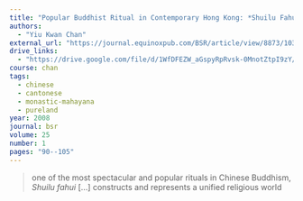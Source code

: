 ```yaml
---
title: "Popular Buddhist Ritual in Contemporary Hong Kong: *Shuilu Fahui*, a Buddhist Rite for Saving All Sentient Beings of Water and Land"
authors:
  - "Yiu Kwan Chan"
external_url: "https://journal.equinoxpub.com/BSR/article/view/8873/10327"
drive_links:
  - "https://drive.google.com/file/d/1WfDFEZW_aGspyRpRvsk-0MnotZtpI9zY/view?usp=drivesdk"
course: chan
tags:
  - chinese
  - cantonese
  - monastic-mahayana
  - pureland
year: 2008
journal: bsr
volume: 25
number: 1
pages: "90--105"
---
```


> one of the most spectacular and popular rituals in Chinese Buddhism, *Shuilu fahui* [...] constructs and represents a unified religious world

